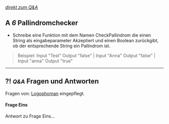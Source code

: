 *[direkt zum Q&A](#-qa-fragen-und-antworten)*

## **A _6_** Pallindromchecker

- Schreibe eine Funktion mit dem Namen CheckPallindrom die einen String als eingabeparameter Akzeptiert und einen Boolean zurückgibt, ob der entsprechende String ein Pallindrom ist.

> Beispiel: Input "Test" Output "false" | Input "Anna" Output "false" | Input "anna" Output "true"

---

## **?! _<small>Q&A</small>_** Fragen und Antworten

Fragen von: [Logophoman](https://github.com/Logophoman) eingepflegt.

#### Frage Eins
Antwort zu Frage Eins...

